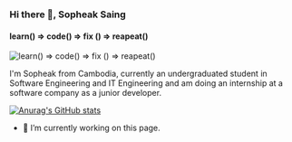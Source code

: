 ### Hi there 👋, Sopheak Saing
#### learn()  => code() => fix () => reapeat()
![learn()  => code() => fix () => reapeat()](https://res.cloudinary.com/dbuzmmqyh/image/upload/v1685897118/pheakTrashBin_dxheqa.jpg)

I'm Sopheak from Cambodia, currently an undergraduated student in Software Engineering and IT Engineering and am doing an internship at a software company as a junior developer.


[![Anurag's GitHub stats](https://github-readme-stats.vercel.app/api?username=sopheaksaing)](https://github.com/anuraghazra/github-readme-stats)

- 🔭 I’m currently working on this page. 




